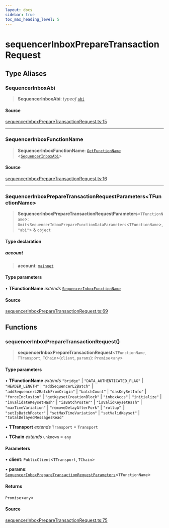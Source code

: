 ```yaml
---
layout: docs
sidebar: true
toc_max_heading_level: 5
---
```


# sequencerInboxPrepareTransactionRequest

## Type Aliases

### SequencerInboxAbi

> **SequencerInboxAbi**: *typeof* [`abi`](contracts.md#abi-7)

#### Source

[sequencerInboxPrepareTransactionRequest.ts:15](https://github.com/offchainlabs/arbitrum-orbit-sdk/blob/fa20b8d23170b5196c4c9cdb5fc2dfefa349f1c8/src/sequencerInboxPrepareTransactionRequest.ts#L15)

***

### SequencerInboxFunctionName

> **SequencerInboxFunctionName**: [`GetFunctionName`](types/utils.md#getfunctionnametabi) \<[`SequencerInboxAbi`](sequencerInboxPrepareTransactionRequest.md#sequencerinboxabi)\>

#### Source

[sequencerInboxPrepareTransactionRequest.ts:16](https://github.com/offchainlabs/arbitrum-orbit-sdk/blob/fa20b8d23170b5196c4c9cdb5fc2dfefa349f1c8/src/sequencerInboxPrepareTransactionRequest.ts#L16)

***

### SequencerInboxPrepareTransactionRequestParameters\<TFunctionName\>

> **SequencerInboxPrepareTransactionRequestParameters**\<`TFunctionName`\>: `Omit`\<`SequencerInboxPrepareFunctionDataParameters`\<`TFunctionName`\>, `"abi"`\> & `object`

#### Type declaration

##### account

> **account**: [`mainnet`](chains.md#mainnet)

#### Type parameters

• **TFunctionName** *extends* [`SequencerInboxFunctionName`](sequencerInboxPrepareTransactionRequest.md#sequencerinboxfunctionname)

#### Source

[sequencerInboxPrepareTransactionRequest.ts:69](https://github.com/offchainlabs/arbitrum-orbit-sdk/blob/fa20b8d23170b5196c4c9cdb5fc2dfefa349f1c8/src/sequencerInboxPrepareTransactionRequest.ts#L69)

## Functions

### sequencerInboxPrepareTransactionRequest()

> **sequencerInboxPrepareTransactionRequest**\<`TFunctionName`, `TTransport`, `TChain`\>(`client`, `params`): `Promise`\<`any`\>

#### Type parameters

• **TFunctionName** *extends* `"bridge"` \| `"DATA_AUTHENTICATED_FLAG"` \| `"HEADER_LENGTH"` \| `"addSequencerL2Batch"` \| `"addSequencerL2BatchFromOrigin"` \| `"batchCount"` \| `"dasKeySetInfo"` \| `"forceInclusion"` \| `"getKeysetCreationBlock"` \| `"inboxAccs"` \| `"initialize"` \| `"invalidateKeysetHash"` \| `"isBatchPoster"` \| `"isValidKeysetHash"` \| `"maxTimeVariation"` \| `"removeDelayAfterFork"` \| `"rollup"` \| `"setIsBatchPoster"` \| `"setMaxTimeVariation"` \| `"setValidKeyset"` \| `"totalDelayedMessagesRead"`

• **TTransport** *extends* `Transport` = `Transport`

• **TChain** *extends* `unknown` = `any`

#### Parameters

• **client**: `PublicClient`\<`TTransport`, `TChain`\>

• **params**: [`SequencerInboxPrepareTransactionRequestParameters`](sequencerInboxPrepareTransactionRequest.md#sequencerinboxpreparetransactionrequestparameterstfunctionname)\<`TFunctionName`\>

#### Returns

`Promise`\<`any`\>

#### Source

[sequencerInboxPrepareTransactionRequest.ts:75](https://github.com/offchainlabs/arbitrum-orbit-sdk/blob/fa20b8d23170b5196c4c9cdb5fc2dfefa349f1c8/src/sequencerInboxPrepareTransactionRequest.ts#L75)
